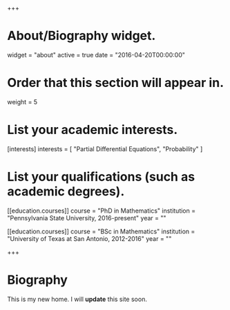 +++
# About/Biography widget.
widget = "about"
active = true
date = "2016-04-20T00:00:00"

# Order that this section will appear in.
weight = 5

# List your academic interests.
[interests]
  interests = [
    "Partial Differential Equations",
    "Probability"
  ]

# List your qualifications (such as academic degrees).
[[education.courses]]
  course = "PhD in Mathematics"
  institution = "Pennsylvania State University, 2016-present"
  year = ""

[[education.courses]]
  course = "BSc in Mathematics"
  institution = "University of Texas at San Antonio, 2012-2016"
  year = ""
 
+++

# Biography

This is my new home. I will **update** this site soon. 
